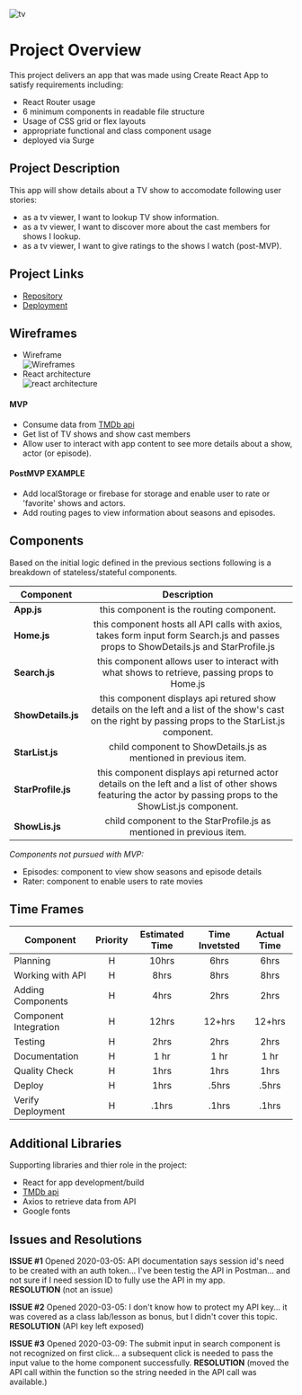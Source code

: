 ![tv](https://res.cloudinary.com/myraileen/image/upload/v1583796279/giphydog_xfhscg.gif)
# Project Overview
This project delivers an app that was made using Create React App to satisfy requirements including:
* React Router usage
* 6 minimum components in readable file structure
* Usage of CSS grid or flex layouts
* appropriate functional and class component usage 
* deployed via Surge

## Project Description

This app will show details about a TV show to accomodate following user stories:
* as a tv viewer, I want to lookup TV show information.
* as a tv viewer, I want to discover more about the cast members for shows I lookup. 
* as a tv viewer, I want to give ratings to the shows I watch (post-MVP).

## Project Links

- [Repository](https://github.com/myraileen/GA-SEI-TV)
- [Deployment](http://ad-pencil.surge.sh)

## Wireframes

- Wireframe  
  ![Wireframes](https://res.cloudinary.com/myraileen/image/upload/v1583418937/20200305_083257_resized_vbarco.jpg)
- React architecture  
  ![react architecture](https://res.cloudinary.com/myraileen/image/upload/v1583386664/20200304_233648_resized_soteyw.jpg)

#### MVP
- Consume data from [TMDb api](https://www.themoviedb.org/documentation/api)
- Get list of TV shows and show cast members 
- Allow user to interact with app content to see more details about a show, actor (or episode).

#### PostMVP EXAMPLE

- Add localStorage or firebase for storage and enable user to rate or 'favorite' shows and actors.
- Add routing pages to view information about seasons and episodes.

## Components
Based on the initial logic defined in the previous sections following is a breakdown of stateless/stateful components. 

| Component | Description | 
| --- | :---: |
| **App.js** | this component is the routing component. |
| **Home.js** | this component hosts all API calls with axios, takes form input form Search.js and passes props to ShowDetails.js and StarProfile.js |
| **Search.js** | this component allows user to interact with what shows to retrieve, passing props to Home.js |
| **ShowDetails.js** | this component displays api retured show details on the left and a list of the show's cast on the right by passing props to the StarList.js component. |
| **StarList.js** | child component to ShowDetails.js as mentioned in previous item. |
| **StarProfile.js** | this component displays api returned actor details on the left and a list of other shows featuring the actor by passing props to the ShowList.js component. |
| **ShowLis.js** | child component to the StarProfile.js as mentioned in previous item. |

  _Components not pursued with MVP:_
  * Episodes: component to view show seasons and episode details
  * Rater: component to enable users to rate movies

## Time Frames

| Component | Priority | Estimated Time | Time Invetsted | Actual Time |
| --- | :---: |  :---: | :---: | :---: |
| Planning | H | 10hrs| 6hrs | 6hrs |
| Working with API | H | 8hrs| 8hrs | 8hrs |
| Adding Components | H | 4hrs| 2hrs | 2hrs |
| Component Integration | H | 12hrs| 12+hrs | 12+hrs |
| Testing | H | 2hrs| 2hrs | 2hrs |
| Documentation | H | 1 hr | 1 hr | 1 hr |
| Quality Check | H | 1hrs| 1hrs | 1hrs |
| Deploy | H | 1hrs| .5hrs | .5hrs |
| Verify Deployment | H | .1hrs| .1hrs | .1hrs |

## Additional Libraries
 Supporting libraries and thier role in the project:
 * React for app development/build
 * [TMDb api](https://www.themoviedb.org/documentation/api)
 * Axios to retrieve data from API
 * Google fonts

## Issues and Resolutions
**ISSUE #1** Opened 2020-03-05: API documentation says session id's need to be created with an auth token... I've been testig the API in Postman... and not sure if I need session ID to fully use the API in my app.  
**RESOLUTION** (not an issue)  

**ISSUE #2** Opened 2020-03-05: I don't know how to protect my API key... it was covered as a class lab/lesson as bonus, but I didn't cover this topic.  
**RESOLUTION** (API key left exposed)  

**ISSUE #3** Opened 2020-03-09: The submit input in search component is not recognized on first click... a subsequent click is needed to pass the input value to the home component successfully.
**RESOLUTION** (moved the API call within the function so the string needed in the API call was available.)

